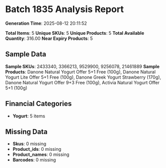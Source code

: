 # Batch 1835 Analysis Report

**Generation Time**: 2025-08-12 20:11:52

**Total Items**: 5
**Unique SKUs**: 5
**Unique Products**: 5
**Total Available Quantity**: 316.00
**Near Expiry Products**: 5

## Sample Data
**Sample SKUs**: 2433340, 3366213, 9529900, 9256078, 21461889
**Sample Products**: Danone Natural Yogurt Offer 5+1 Free (100g), Danone Natural Yogurt Lite Offer 5+1 Free (100g), Danone Greek Yogurt Strawberry (170g), Danone Natural Yogurt Offer 9+3 Free (100g), Activia Natural Yogurt Offer 5+1 (100g)

## Financial Categories
- **Yogurt**: 5 items

## Missing Data
- **Skus**: 0 missing
- **Product_ids**: 0 missing
- **Product_names**: 0 missing
- **Barcodes**: 0 missing
